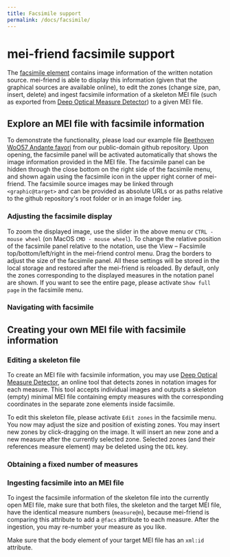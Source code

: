 ```yaml
---
title: Facsimile support
permalink: /docs/facsimile/
---
```


# mei-friend facsimile support

The [facsimile element](https://music-encoding.org/guidelines/v4/elements/facsimile) contains image information of the written notation source. mei-friend is able to display this information (given that the graphical sources are available online), to edit the zones (change size, pan, insert, delete) and ingest facsimile information of a skeleton MEI file (such as exported from [Deep Optical Measure Detector](https://measure-detector.edirom.de/)) to a given MEI file.

## Explore an MEI file with facsimile information
To demonstrate the functionality, please load our example file [Beethoven WoO57 Andante favori](https://mei-friend.mdw.ac.at/?notationOrientation=top&notationProportion=.6&facsimileOrientation=left&facsimileProportion=.45&breaks=line&file=https://raw.githubusercontent.com/trompamusic-encodings/Beethoven_Op76_BreitkopfHaertel/master/Beethoven_Op76-Breitkopf-Haertel.mei) from our public-domain github repository. Upon opening, the facsimile panel will be activated automatically that shows the image information provided in the MEI file. The facsimile panel can be hidden through the close bottom on the right side of the facsimile menu, and shown again using the facsimile icon in the upper right corner of mei-friend. The facsimile source images may be linked through `<graphic@target>` and can be provided as absolute URLs or as paths relative to the github repository's root folder or in an image folder `img`.

### Adjusting the facsimile display

To zoom the displayed image, use the slider in the above menu or `CTRL - mouse wheel` (on MacOS `CMD - mouse wheel`). To change the relative position of the facsimile panel relative to the notation, use the View – Facsimile top/bottom/left/right in the mei-friend control menu. Drag the borders to adjust the size of the facsimile panel. All these settings will be stored in the local storage and restored after the mei-friend is reloaded. By default, only the zones corresponding to the displayed measures in the notation panel are shown. If you want to see the entire page, please activate `Show full page` in the facsimile menu.
### Navigating with facsimile





## Creating your own MEI file with facsimile information

### Editing a skeleton file
To create an MEI file with facsimile information, you may use [Deep Optical Measure Detector](https://measure-detector.edirom.de/), an online tool that detects zones in notation images for each measure. This tool accepts individual images and outputs a skeleton (empty) minimal MEI file containing empty measures with the corresponding coordinates in the separate zone elements inside facsimile. 

To edit this skeleton file, please activate `Edit zones` in the facsimile menu. You now may adjust the size and position of existing zones. You may insert new zones by click-dragging on the image. It will insert an new zone and a new measure after the currently selected zone. Selected zones (and their references measure element) may be deleted using the `DEL` key.
### Obtaining a fixed number of measures

### Ingesting facsimile into an MEI file

To ingest the facsimile information of the skeleton file into the currently open MEI file, make sure that both files, the skeleton and the target MEI file, have the identical measure numbers (`measure@n`), because mei-friend is comparing this attribute to add a `@facs` attribute to each measure. After the ingestion, you may re-number your measure as you like. 

Make sure that the body element of your target MEI file has an `xml:id` attribute.

